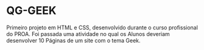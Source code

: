# QG-GEEK
Primeiro projeto em HTML e CSS, desenvolvido durante o curso profissional do PROA. Foi passada uma atividade no qual os Alunos deveriam desenvolver 10 Páginas de um site com o tema Geek.
